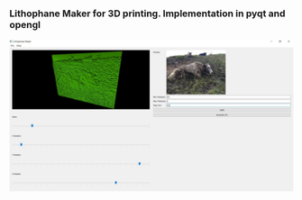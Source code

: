### Lithophane Maker for 3D printing. Implementation in pyqt and opengl 

![Screenshot](screenshot.jpg)

